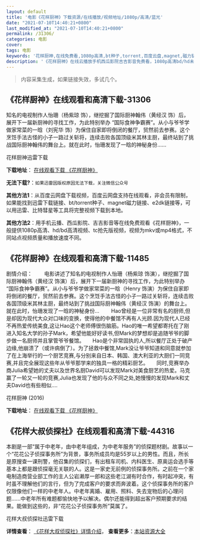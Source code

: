 ```yaml
---
layout: default
title: '电影《花样厨神》下载资源/在线播放/视频地址/1080p/高清/蓝光'
date: "2021-07-10T14:40:21+0800"
last_modified_at: "2021-07-10T14:40:21+0800"
permalink: /31306/
categories: 电影
cover:
tags: 电影
keywords: '花样厨神,在线免费看,1080p高清,bt种子,torrent,百度云盘,magnet,磁力链,迅雷下载资源'
description: '《花样厨神》在线云播放手机西瓜影院吉吉影音免费看，1080p高清bd/hd未删减完整版和tc抢先枪版，mkv/mp4格式，附带bt/torrent种子、magnet/磁力链、百度云盘、网盘资源迅雷下载链接'
---
```


>内容采集生成，如果链接失效，多试几个。


## 《花样厨神》在线观看和高清下载-31306

知名的电视制作人怡珊（杨紫琼 饰），继挖掘了国际厨神翰伟（黄经汉 饰）后，展开下一届新厨神的寻找工作，为此特别举办 “国际食神争霸赛”。从小与爷爷学做家常菜的一晗（刘宪华 饰）为保住自家即将倒闭的餐厅，贸然前去参赛。这个烹饪手法古怪的小子一路过关斩将，连续击败各国顶级米其林主厨，最终站到了挑战国际厨神翰伟的舞台上。就在此时，怡珊发现了一晗的神秘身份……


花样厨神迅雷下载

**下载地址**： [在线观看下载 《花样厨神》](https://www.993dy.com//vod-detail-id-17469.html) 


**无法下载?**：`如果迅雷因版权原因无法下载，关注微信公众号 `

**其他方法1**：从百度云网盘下载视频，百度云网盘支持在线观看，非会员有限制，如果能找到迅雷下载链接、bt/torrent种子、magnet磁力链接、e2dk链接等，可以用迅雷、比特彗星等工具将完整视频下载到本地。

**其他方法2**：用手机云播、西瓜影院、吉吉影音等在线免费观看《花样厨神》，一般提供1080p高清、hd/bd高清视频、tc抢先版视频，视频为mkv或mp4格式，不同站点视频质量和播放速度不同。


## 《花样厨神》在线观看和高清下载-11485

剧情介绍：  　　电影讲述了知名的电视制作人怡珊（杨紫琼 饰演），继挖掘了国际厨神翰伟（黄经汉 饰演）后，展开下一届新厨神的寻找工作，为此特别举办 “国际食神争霸赛”。从小与爷爷学做家常菜的一晗（Henry 饰演）为保住自家即将倒闭的餐厅，贸然前去参赛。这个烹饪手法古怪的小子一路过关斩将，连续击败各国顶级米其林主厨，最终站到了挑战国际厨神翰伟（黄经汉 饰演）的舞台上。就在此时，怡珊发现了一晗的神秘身份… 　　Hao曾经是一位非常有名的厨师,但是却因为现代大众对口味的变换，使得他的中餐馆不再有人光顾.因为现代人已经不再热爱传统美食,这让Hao这个老师傅很伤脑筋。Hao的唯一希望都寄托在了刚进入知名大学的孙子Mark，希望他能好好读书,但Mark的梦想却是追随爷爷的脚步做一名厨师并且掌管爷爷餐馆。  　Hao是个非常固执的人,所以餐厅正处于破产边缘,他崩溃了（或许病倒了）。为了拯救中餐馆,Mark没让爷爷知道和同意就参加了在上海举行的一个厨艺竞赛,与分别来自日本、韩国、澳大利亚的大厨们一同竞赛,并且完全展现这些年从爷爷那学来的独具一格的精彩厨艺。  　同时,竞赛举办商Julia希望她的丈夫以及世界名厨David可以发现Mark对美食厨艺的热爱。马克赢了一轮又一轮的竞赛,Julia也发现了他的与众不同之处,她慢慢的发现Mark和丈夫David也有些相似....


花样厨神 (2016)

**下载地址**： [在线观看下载 《花样厨神》](https://www.btbtdy.me/btdy/dy7674.html) 


## 《花样大叔侦探社》在线观看和高清下载-44316

本剧是一部&ldquo;属于中老年，由中老年组成，为中老年服务”的侦探题材剧。故事以一个&ldquo;花花公子侦探事务所”为背景，事务所成员均是55岁以上的男性。而且，所长是原搜查一课刑警，他召集的侦探们，有出租车司机、内科医生、原奥运会选手等基本上都是跟侦探毫无关联的人。这是一家史无前例的侦探事务所。之前在一个家电制造商营业部工作的主人公岩濑厚一郎和这些老江湖有时合作，有时起冲突，有时虽不理解他们的言行，但为了完成客户的要求而奔波着。这个侦探事务所的客户仅限像他们一样的中老年人。中老年离婚、雇用、照料、失去宠物后的心理问题......中老年所有难题都愉快地予以解决。偶尔还能得到超出客户预期要求的结果。能做到这些的，非&ldquo;花花公子侦探事务所”莫属了。<!---剧情end--->


花样大叔侦探社迅雷下载

**详情查看**： [《花样大叔侦探社》详情介绍](/movie/44316/)， **查看更多**：[本站资源大全](/movie/t/all/)

